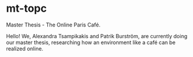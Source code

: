 mt-topc
=======

Master Thesis - The Online Paris Café.

Hello! We, Alexandra Tsampikakis and Patrik Burström, are currently doing our master thesis, researching how an environment like a café can be realized online.
